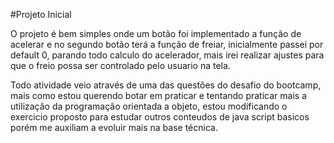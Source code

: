 #Projeto Inicial

O projeto é bem simples onde um botão foi implementado a função de acelerar e no segundo botão terá a função de freiar, inicialmente passei por default 0, parando todo calculo do acelerador, mais irei realizar ajustes para que o freio possa ser controlado pelo usuario na tela.

Todo atividade veio através de uma das questões do desafio do bootcamp, mais como estou querendo botar em praticar e tentando praticar mais a utilização da programação orientada a objeto, estou modificando o exercicio proposto para estudar outros conteudos de java script basicos porém me auxiliam a evoluir mais na base técnica.
